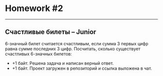# Homework #2
---
## Счастливые билеты – Junior

6-значный билет считается счастливым, если сумма 3 первых цифр равна сумме последних 3 цифр.
Посчитать, сколько существует счастливых 6-значных билетов:
* +1 байт. Решена задача и написан верный ответ. 
* +1 байт. Проект загружен в репозиторий и ссылка выложена в чат.
